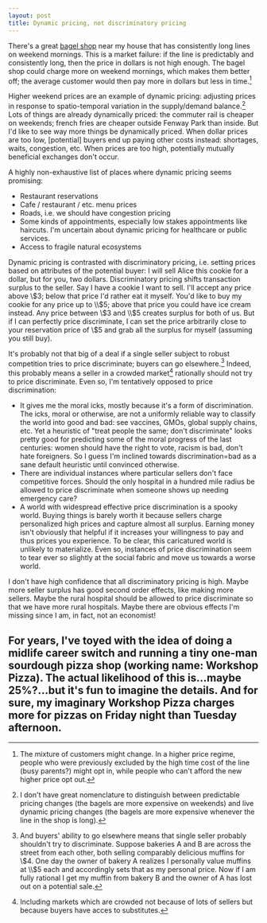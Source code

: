 ```yaml
---
layout: post
title: Dynamic pricing, not discriminatory pricing
---
```

There's a great [bagel shop](http://www.bagelsaurus.com/) near my house that has consistently long lines on weekend mornings. This is a market failure: if the line is predictably and consistently long, then the price in dollars is not high enough. The bagel shop could charge more on weekend mornings, which makes them better off; the average customer would then pay more in dollars but less in time.[^1]

Higher weekend prices are an example of dynamic pricing: adjusting prices in response to spatio-temporal variation in the supply/demand balance.[^2] Lots of things are already dynamically priced: the commuter rail is cheaper on weekends; french fries are cheaper outside Fenway Park than inside. But I'd like to see way more things be dynamically priced. When dollar prices are too low, [potential] buyers end up paying other costs instead: shortages, waits, congestion, etc. When prices are too high, potentially mutually beneficial exchanges don't occur.

A highly non-exhaustive list of places where dynamic pricing seems promising:
* Restaurant reservations
* Cafe / restaurant / etc. menu prices
* Roads, i.e. we should have congestion pricing
* Some kinds of appointments, especially low stakes appointments like haircuts. I'm uncertain about dynamic pricing for healthcare or public services.
* Access to fragile natural ecosystems

Dynamic pricing is contrasted with discriminatory pricing, i.e. setting prices based on attributes of the potential buyer: I will sell Alice this cookie for a dollar, but for you, two dollars. Discriminatory pricing shifts transaction surplus to the seller. Say I have a cookie I want to sell. I'll accept any price above \\$3; below that price I'd rather eat it myself. You'd like to buy my cookie for any price up to \\$5; above that price you could have ice cream instead. Any price between \\$3 and \\$5 creates surplus for both of us. But if I can perfectly price discriminate, I can set the price arbitrarily close to your reservation price of \\$5 and grab all the surplus for myself (assuming you still buy).

It's probably not that big of a deal if a single seller subject to robust competition tries to price discriminate; buyers can go elsewhere.[^3] Indeed, this probably means a seller in a crowded market[^4] rationally should not try to price discriminate. Even so, I'm tentatively opposed to price discrimination:
* It gives me the moral icks, mostly because it's a form of discrimination. The icks, moral or otherwise, are not a uniformly reliable way to classify the world into good and bad: see vaccines, GMOs, global supply chains, etc. Yet a heuristic of "treat people the same; don't discriminate" looks pretty good for predicting some of the moral progress of the last centuries: women should have the right to vote, racism is bad, don't hate foreigners. So I guess I'm inclined towards discrimination=bad as a sane default heuristic until convinced otherwise.
* There are individual instances where particular sellers don't face competitive forces. Should the only hospital in a hundred mile radius be allowed to price discriminate when someone shows up needing emergency care?
* A world with widespread effective price discrimination is a spooky world. Buying things is barely worth it because sellers charge personalized high prices and capture almost all surplus. Earning money isn't obviously that helpful if it increases your willingness to pay and thus prices you experience. To be clear, this caricatured world is unlikely to materialize. Even so, instances of price discrimination seem to tear ever so slightly at the social fabric and move us towards a worse world.

I don't have high confidence that all discriminatory pricing is high. Maybe more seller surplus has good second order effects, like making more sellers. Maybe the rural hospital should be allowed to price discriminate so that we have more rural hospitals. Maybe there are obvious effects I'm missing since I am, in fact, not an economist!

For years, I've toyed with the idea of doing a midlife career switch and running a tiny one-man sourdough pizza shop (working name: Workshop Pizza). The actual likelihood of this is...maybe 25%?...but it's fun to imagine the details. And for sure, my imaginary Workshop Pizza charges more for pizzas on Friday night than Tuesday afternoon.
---

[^1]: The mixture of customers might change. In a higher price regime, people who were previously excluded by the high time cost of the line (busy parents?) might opt in, while people who can't afford the new higher price opt out. 

[^2]: I don't have great nomenclature to distinguish between predictable pricing changes (the bagels are more expensive on weekends) and live dynamic pricing changes (the bagels are more expensive whenever the line in the shop is long).

[^3]: And buyers' ability to go elsewhere means that single seller probably shouldn't try to discriminate. Suppose bakeries A and B are across the street from each other, both selling comparably delicious muffins for \\$4. One day the owner of bakery A realizes I personally value muffins at \\$5 each and accordingly sets that as my personal price. Now if I am fully rational I get my muffin from bakery B and the owner of A has lost out on a potential sale.

[^4]: Including markets which are crowded not because of lots of sellers but because buyers have acces to substitutes.